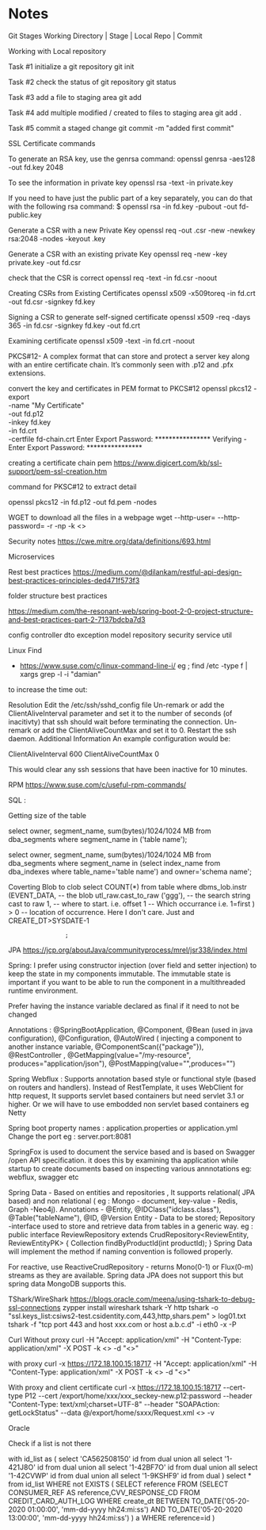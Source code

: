 # Notes
Git Stages
 Working Directory | Stage | Local Repo | Commit

Working with Local repository

Task #1 initialize a git repository
git init 

Task #2 check the status of git repository
git status

Task #3 add a file to staging area
git add <fileName> 

Task #4 add multiple modified / created to files to staging area
git add .

Task #5 commit a staged change
git commit -m "added first commit"

SSL Certificate commands

To generate an RSA key, use the genrsa command:
openssl genrsa -aes128 -out fd.key 2048
 
To see the information in private key
openssl rsa -text -in private.key

If you need to have just the public part of a key separately, you can do that with the following rsa command:
$ openssl rsa -in fd.key -pubout -out fd-public.key

Generate a CSR with a new Private Key
openssl req -out <CSR>.csr -new -newkey rsa:2048 -nodes -keyout <unencrypted name>.key
 
Generate a CSR with an existing private Key
openssl req -new -key private.key -out fd.csr

check that the CSR is correct
openssl req -text -in fd.csr -noout

Creating CSRs from Existing Certificates
openssl x509 -x509toreq -in fd.crt -out fd.csr -signkey fd.key

Signing a CSR to generate self-signed certificate
openssl x509 -req -days 365 -in fd.csr -signkey fd.key -out fd.crt

Examining certificate
openssl x509 -text -in fd.crt -noout

PKCS#12- A complex format that can store and protect a server key along with an entire certificate chain. It’s commonly seen with .p12 and .pfx extensions.

convert the key and certificates in PEM format to PKCS#12
openssl pkcs12 -export \
    -name "My Certificate" \
    -out fd.p12 \
    -inkey fd.key \
    -in fd.crt \
    -certfile fd-chain.crt
Enter Export Password: ****************
Verifying - Enter Export Password: ****************

creating a certificate chain pem
https://www.digicert.com/kb/ssl-support/pem-ssl-creation.htm

command for  PKSC#12 to extract detail

openssl pkcs12 -in fd.p12 -out fd.pem -nodes

WGET to download all the files in a webpage
wget --http-user= --http-password= -r -np -k <<url>>

Security notes
https://cwe.mitre.org/data/definitions/693.html

Microservices 

Rest best practices
https://medium.com/@dilankam/restful-api-design-best-practices-principles-ded471f573f3

folder structure best practices

https://medium.com/the-resonant-web/spring-boot-2-0-project-structure-and-best-practices-part-2-7137bdcba7d3

config
controller
dto
exception
model
repository
security
service
util


Linux
 Find 
   - https://www.suse.com/c/linux-command-line-i/
   eg ; find /etc -type f | xargs grep -l -i "damian"


 to increase the time out:

 Resolution
   Edit the /etc/ssh/sshd_config file
   Un-remark or add the ClientAliveInterval parameter and set it to the number of seconds (of inacitivty) that ssh should wait before     terminating the connection.
   Un-remark or add the ClientAliveCountMax and set it to 0.
   Restart the ssh daemon.
   Additional Information
   An example configuration would be:

   ClientAliveInterval 600
   ClientAliveCountMax 0

   This would clear any ssh sessions that have been inactive for 10 minutes.

 RPM
   https://www.suse.com/c/useful-rpm-commands/
   
  SQL :
  
Getting size of the table
  
select owner, segment_name, sum(bytes)/1024/1024 MB from dba_segments where segment_name in ('table name');

select owner, segment_name, sum(bytes)/1024/1024  MB from dba_segments where segment_name in (select index_name from dba_indexes where table_name='table name') 
and owner='schema name';

Coverting Blob to clob
select COUNT(*)
  from table 
 where dbms_lob.instr (EVENT_DATA, -- the blob
                   utl_raw.cast_to_raw ('ggg'), -- the search string cast to raw
                   1, -- where to start. i.e. offset
                   1 -- Which occurrance i.e. 1=first
                    ) > 0 -- location of occurrence. Here I don't care.  Just
and CREATE_DT>SYSDATE-1
                    
                    ;

JPA
https://jcp.org/aboutJava/communityprocess/mrel/jsr338/index.html 


Spring:
I prefer using constructor injection (over field and setter injection) to keep the state in my components immutable. The immutable state is important if you want to be able to run the component in a multithreaded runtime environment.

Prefer having the instance variable declared as final if it need to not be changed

Annotations : @SpringBootApplication, @Component, @Bean (used in java configuration), @Configuration, @AutoWired ( injecting a component to another instance variable, @ComponentScan({"package"}), @RestController , @GetMapping(value="/my-resource", produces="application/json"), @PostMapping(value="",produces="")

Spring Webflux : Supports annotation based style or functional style (based on routers and handlers). Instead of RestTemplate, it uses WebClient for http request, It supports servlet based containers but need servlet 3.1 or higher. Or we will have to use embodded non servlet based containers eg Netty

Spring boot property names : application.properties or application.yml
  Change the port eg : server.port:8081


SpringFox is used to document the service based and is based on Swagger /open API specification. it does this by examining tha application while startup to create documents based on inspecting various annnotations eg: webflux, swagger etc


Spring Data - Based on entities and repositories , It supports relational( JPA based) and non relational ( eg : Mongo - document, key-value - Redis, Graph -Neo4j). Annotations - @Entity, @IDClass("idclass.class"), @Table("tableName"), @ID, @Version
Entity - Data to be stored;
Repository -interface used to store and retrieve data from tables in a generic way.
eg :
public interface ReviewRepository extends CrudRepository<ReviewEntity, ReviewEntityPK> {
    Collection<ReviewEntity> findByProductId(int productId);
}
Spring Data will implement the method if naming convention is followed properly.
 
For reactive, use ReactiveCrudRepository - returns Mono(0-1) or Flux(0-m) streams as they are available. Spring data JPA does not support this but spring data MongoDB supports this.

TShark/WireShark
https://blogs.oracle.com/meena/using-tshark-to-debug-ssl-connections
zypper install wireshark
tshark -Y http
tshark -o "ssl.keys_list:csiws2-test.csidentity.com,443,http,shars.pem" > log01.txt
tshark -f "tcp port 443 and host xxx.com or host a.b.c.d" -i eth0 -x -P

Curl
Without proxy
curl -H "Accept: application/xml" -H "Content-Type: application/xml" -X POST -k <<url>> -d "<<request>>"
 
with proxy
 curl -x https://172.18.100.15:18717  -H "Accept: application/xml" -H "Content-Type: application/xml" -X POST -k <<url>> -d "<<request>>"
 
With proxy and client certificate
curl -x https://172.18.100.15:18717 --cert-type P12 --cert /export/home/xxx/xxx_seckey-new.p12:password --header "Content-Type: text/xml;charset=UTF-8" --header "SOAPAction: getLockStatus" --data @/export/home/sxxx/Request.xml <<url>> -v

Oracle

Check if a list is not there 

with id_list as (
  select 'CA562508150' id from dual union all
  select '1-421J8O' id from dual union all
  select '1-42BF7O' id from dual union all
  select '1-42CVWP' id from dual union all
  select '1-9KSHF9' id from dual
)
  select * from id_list WHERE not EXISTS (
  SELECT reference FROM (SELECT CONSUMER_REF AS reference,CVV_RESPONSE_CD FROM CREDIT_CARD_AUTH_LOG WHERE 
  create_dt BETWEEN TO_DATE('05-20-2020 01:00:00', 'mm-dd-yyyy hh24:mi:ss') AND TO_DATE('05-20-2020 13:00:00', 'mm-dd-yyyy hh24:mi:ss')
  ) a
  WHERE reference=id
  )
  
  

  
  
  
